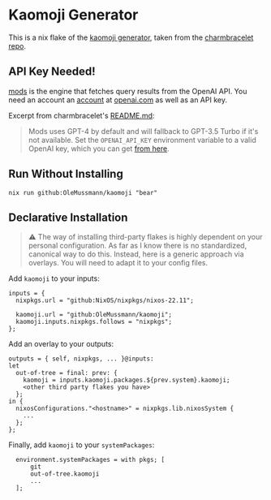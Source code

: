 # Kaomoji Generator

This is a nix flake of the [kaomoji generator](https://charm.sh/blog/kamoji-generator/), taken from the [charmbracelet repo](https://github.com/charmbracelet/gum/blob/main/examples/kaomoji.sh).

## API Key Needed!
[mods](https://github.com/charmbracelet/mods) is the engine that fetches query
results from the OpenAI API. You need an account an [account](https://platform.openai.com/signup?launch)
at [openai.com](https://openai.com) as well as an API key.

Excerpt from charmbracelet's [README.md](https://github.com/charmbracelet/mods/blob/main/README.md):

> Mods uses GPT-4 by default and will fallback to GPT-3.5 Turbo if it's not
available. Set the `OPENAI_API_KEY` environment variable to a valid OpenAI key,
which you can get [from here](https://platform.openai.com/account/api-keys).

## Run Without Installing

```
nix run github:OleMussmann/kaomoji "bear"
```

## Declarative Installation
> :warning: The way of installing third-party flakes is highly dependent on
your personal configuration. As far as I know there is no standardized,
canonical way to do this. Instead, here is a generic approach via overlays.
You will need to adapt it to your config files.

Add `kaomoji` to your inputs:

    inputs = {
      nixpkgs.url = "github:NixOS/nixpkgs/nixos-22.11";

      kaomoji.url = "github:OleMussmann/kaomoji";
      kaomoji.inputs.nixpkgs.follows = "nixpkgs";
    };

Add an overlay to your outputs:

    outputs = { self, nixpkgs, ... }@inputs:
    let
      out-of-tree = final: prev: {
        kaomoji = inputs.kaomoji.packages.${prev.system}.kaomoji;
        <other third party flakes you have>
      };
    in {
      nixosConfigurations."<hostname>" = nixpkgs.lib.nixosSystem {
        ...
      };
    };

Finally, add `kaomoji` to your `systemPackages`:

      environment.systemPackages = with pkgs; [
          git
          out-of-tree.kaomoji
          ...
      ];

### 
